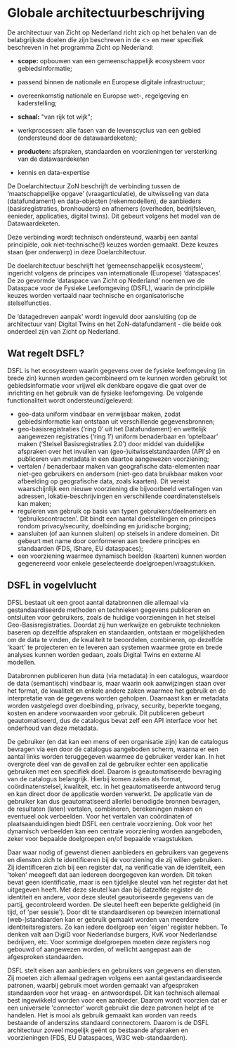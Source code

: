 # Globale architectuurbeschrijving

De architectuur van Zicht op Nederland richt zich op het behalen van de belabgrijkste doelen die zijn beschreven in de <> en meer specifiek beschreven in het programma Zicht op Nederland:
- **scope:** opbouwen van een gemeenschappelijk ecosysteem voor gebiedsinformatie;
- passend binnen de nationale en Europese digitale infrastructuur;
- overeenkomstig nationale en Europse wet-, regelgeving en kaderstelling;

- **schaal:** "van rijk tot wijk";
- werkprocessen: alle fasen van de levenscyclus van een gebied (ondersteund door de datawaardeketen);

- **producten:** afspraken, standaarden en voorzieningen ter versterking van de datawaardeketen
- kennis en data-expertise

De Doelarchitectuur ZoN beschrijft de verbinding tussen de ‘maatschappelijke opgave’ (vraagarticulatie), de uitwisseling van data (datafundament) en data-objecten (rekenmodellen), de aanbieders (basisregistraties, bronhouders) en afnemers (overheden, bedrijfsleven, eenieder, applicaties, digital twins). Dit gebeurt volgens het model van de Datawaardeketen.

Deze verbinding wordt technisch ondersteund, waarbij een aantal principiële, ook niet-technische(!) keuzes worden gemaakt. Deze keuzes staan (per onderwerp) in deze Doelarchitectuur.

De doelarchitectuur beschrijft het ‘gemeenschappelijk ecosysteem’, ingericht volgens de principes van internationale (Europese) ‘dataspaces’. De zo gevormde ‘dataspace van Zicht op Nederland’ noemen we de Dataspace voor de Fysieke Leefomgeving (DSFL), waarin de principiële keuzes worden vertaald naar technische en organisatorische stelselfuncties.

De ‘datagedreven aanpak’ wordt ingevuld door aansluiting (op de architectuur van) Digital Twins en het ZoN-datafundament - die beide ook onderdeel zijn van Zicht op Nederland. 

## Wat regelt DSFL?

DSFL is het ecosysteem waarin gegevens over de fysieke leefomgeving (in brede zin) kunnen worden gecombineerd om te kunnen worden gebruikt tot gebiedsinformatie voor vrijwel elk denkbare opgave die gaat over de inrichting en het gebruik van de fysieke leefomgeving. De volgende functionaliteit wordt ondersteund/geleverd:
- geo-data uniform vindbaar en verwijsbaar maken, zodat gebiedsinformatie kan ontstaan uit verschillende gegevensbronnen;
- geo-basisregistraties (‘ring 0’ uit het Datafundament) en wettelijk aangewezen registraties (‘ring 1’) uniform benaderbaar en ‘optelbaar’ maken (‘Stelsel Basisregistraties 2.0’) door middel van duidelijke afspraken over het invullen van (geo-)uitwisselstandaarden (API's) en publiceren van metadata in een daartoe aangewezen voorziening;
- vertalen / benaderbaar maken van geografische data-elementen naar niet-geo gebruikers en andersom (niet-geo data bruikbaar maken voor afbeelding op geografische data, zoals kaarten). Dit vereist waarschijnlijk een nieuwe voorziening die bijvoorbeeld vertalingen van adressen, lokatie-beschrijvingen en verschillende coørdinatenstelsels kan maken;
- reguleren van gebruik op basis van typen gebruikers/deelnemers en ‘gebruikscontracten’. Dit bindt een aantal doelstellingen en principes rondom privacy/security, doelbinding en juridische borging;
- aansluiten (of aan kunnen sluiten) op stelsels in andere domeinen. Dit gebeurt met name door conformeren aan bredere principes en standaarden (FDS, iShare, EU dataspaces);
- een voorziening waarmee dynamisch beelden (kaarten) kunnen worden gegenereerd voor enkele geselecteerde doelgroepen/vraagstukken.

## DSFL in vogelvlucht

DFSL bestaat uit een groot aantal databronnen die allemaal via gestandaardiseerde methoden en technieken gegevens publiceren en ontsluiten voor gebruikers, zoals de huidige voorzieningen in het stelsel Geo-Basisregistraties. Doordat zij hun werkwijze en gebruikte technieken baseren op dezelfde afspraken en standaarden, ontstaan er mogelijkheden om de data te vinden, de kwaliteit te beoordelen, combineren, op dezelfde 'kaart' te projecteren en te leveren aan systemen waarmee grote en brede analyses kunnen worden gedaan, zoals Digital Twins en externe AI modellen. 

Databronnen publiceren hun data (via metadata) in een catalogus, waardoor de data (semantisch) vindbaar is, maar waarin ook aanwijzingen staan over het format, de kwaliteit en enkele andere zaken waarmee het gebruik en de interpretatie van de gegevens worden geholpen. Daarnaast kan er metadata worden vastgelegd over doelbinding, privacy, security, beperkte toegang, kosten en andere voorwaarden voor gebruik. Dit publiceren gebeurt geautomatiseerd, dus de catalogus bevat zelf een API interface voor het onderhoud van deze metadata.

De gebruiker (en dat kan een mens of een organisatie zijn) kan de catalogus bevragen via een door de catalogus aangeboden scherm, waarna er een aantal links worden teruggegeven waarmee de gebruiker verder kan. In het overgrote deel van de gevallen zal de gebruiker echter een applicatie gebruiken met een specifiek doel. Daarom is geautomatiseerde bevraging van de catalogus belangrijk. Hierbij komen zaken als format, coördinatenstelsel, kwaliteit, etc. in het geautomatiseerde antwoord terug en kan direct door de applicatie worden verwerkt. De applicatie van de gebruiker kan dus geautomatiseerd allerlei benodigde bronnen bevragen, de resultaten (laten) vertalen, combineren, berekeningen maken en eventueel ook verbeelden. Voor het vertalen van coördinaten of plaatsaanduidingen biedt DSFL een centrale voorziening. Ook voor het dynamisch verbeelden kan een centrale voorziening worden aangeboden, zeker voor bepaalde doelgroepen en/of bepaalde vraagstukken.

Daar waar nodig of gewenst dienen aanbieders en gebruikers van gegevens en diensten zich te identificeren bij de voorziening die zij willen gebruiken. Zij identificeren zich bij een register dat, na verificatie van de identiteit, een 'token' meegeeft dat aan iedereen doorgegeven kan worden. Dit token bevat geen identificatie, maar is een tijdelijke sleutel van het register dat het uitgegeven heeft. Met deze sleutel kan dan bij datzelfde register de identiteit en andere, voor deze sleutel geautoriseerde gegevens van de partij, gecontroleerd worden. De sleutel heeft een beperkte geldigheid (in tijd, of 'per sessie'). Door dit te standaardiseren op bewezen international (web-)standaarden kan er gebruik gemaakt worden van meerdere identiteitsregisters. Zo kan iedere doelgroep een 'eigen' register hebben. Te denken valt aan DigiD voor Nederlandse burgers, KvK voor Nederlandse bedrijven, etc. Voor sommige doelgroepen moeten deze registers nog gebouwd of aangewezen worden, of wellicht aangepast aan de afgesproken standaarden.

DSFL stelt eisen aan aanbieders en gebruikers van gegevens en diensten. Zij moeten zich allemaal gedragen volgens een aantal gestandaardiseerde patronen, waarbij gebruik moet worden gemaakt van afgesproken standaarden voor het vraag- en antwoordspel. Dit kan technisch allemaal best ingewikkeld worden voor een aanbieder. Daarom wordt voorzien dat er een universele 'connector' wordt gebruikt die deze patronen helpt af te handelen. Het is mooi als gebruik gemaakt kan worden van reeds bestaande of anderszins standaard connectorem. Daarom is de DSFL architectuur zoveel mogelijk geënt op bestaande afspraken en voorzieningen (FDS, EU Dataspaces, W3C web-standaarden).









